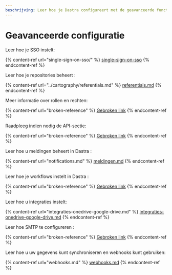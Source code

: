 ```yaml
---
beschrijving: Leer hoe je Dastra configureert met de geavanceerde functies.
---
```


# Geavanceerde configuratie

Leer hoe je SSO instelt:

{% content-ref url="single-sign-on-sso/" %}
[single-sign-on-sso](single-sign-on-sso/)
{% endcontent-ref %}

Leer hoe je repositories beheert :

{% content-ref url="../cartography/referentials.md" %}
[referentials.md](../cartography/referentials.md)
{% endcontent-ref %}

Meer informatie over rollen en rechten:

{% content-ref url="broken-reference" %}
[Gebroken link](gebroken-verwijzing)
{% endcontent-ref %}

Raadpleeg indien nodig de API-sectie:

{% content-ref url="broken-reference" %}
[Gebroken link](broken-reference)
{% endcontent-ref %}

Leer hoe u meldingen beheert in Dastra :

{% content-ref url="notifications.md" %}
[meldingen.md](meldingen.md)
{% endcontent-ref %}

Leer hoe je workflows instelt in Dastra :

{% content-ref url="broken-reference" %}
[Gebroken link](gebroken-verwijzing)
{% endcontent-ref %}

Leer hoe u integraties instelt:

{% content-ref url="integraties-onedrive-google-drive.md" %}
[integraties-onedrive-google-drive.md](integraties-onedrive-google-drive.md)
{% endcontent-ref %}

Leer hoe SMTP te configureren :

{% content-ref url="broken-reference" %}
[Gebroken link](gebroken-verwijzing)
{% endcontent-ref %}

Leer hoe u uw gegevens kunt synchroniseren en webhooks kunt gebruiken:

{% content-ref url="webhooks.md" %}
[webhooks.md](webhooks.md)
{% endcontent-ref %}
